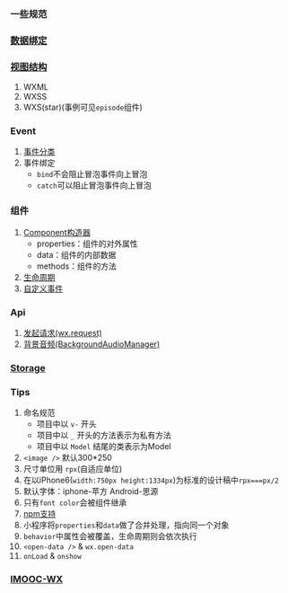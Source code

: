 ### 一些规范

### [数据绑定](https://developers.weixin.qq.com/miniprogram/dev/framework/view/wxml/data.html)

### [视图结构](https://developers.weixin.qq.com/miniprogram/dev/framework/view/)
1. WXML
2. WXSS
3. WXS(star)(事例可见```episode```组件)

### Event
1. [事件分类](https://developers.weixin.qq.com/miniprogram/dev/framework/view/wxml/event.html)
2. 事件绑定
   * ```bind```不会阻止冒泡事件向上冒泡
   * ```catch```可以阻止冒泡事件向上冒泡

### 组件
1. [Component构造器](https://developers.weixin.qq.com/miniprogram/dev/framework/custom-component/component.html)
   * properties：组件的对外属性
   * data：组件的内部数据
   * methods：组件的方法
2. [生命周期](https://developers.weixin.qq.com/miniprogram/dev/framework/custom-component/lifetimes.html)
3. [自定义事件](https://developers.weixin.qq.com/miniprogram/dev/framework/custom-component/events.html)

### Api
1. [发起请求(wx.request)](https://developers.weixin.qq.com/miniprogram/dev/api/wx.request.html)
2. [背景音频(BackgroundAudioManager)](https://developers.weixin.qq.com/miniprogram/dev/api/BackgroundAudioManager.html)

### [Storage](https://developers.weixin.qq.com/miniprogram/dev/framework/ability/storage.html)

### Tips
1. 命名规范
    * 项目中以 ```v-``` 开头
    * 项目中以 ```_``` 开头的方法表示为私有方法
    * 项目中以 ```Model``` 结尾的类表示为Model
2. ```<image />``` 默认300*250
3. 尺寸单位用 ```rpx```(自适应单位)
4. 在以iPhone6(```width:750px height:1334px```)为标准的设计稿中```rpx===px/2```
5. 默认字体：iphone-苹方 Android-思源
6. 只有```font color```会被组件继承
7. [npm支持](https://developers.weixin.qq.com/miniprogram/dev/devtools/npm.html)
8. 小程序将```properties```和```data```做了合并处理，指向同一个对象
9. ```behavior```中属性会被覆盖，生命周期则会依次执行
10. ```<open-data />``` & ```wx.open-data```
10. ```onLoad``` & ```onshow```

### [IMOOC-WX](https://coding.imooc.com/learn/list/251.html)
